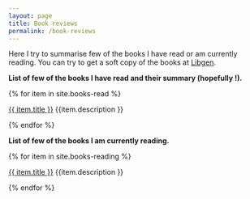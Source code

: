 ```yaml
---
layout: page
title: Book reviews
permalink: /book-reviews
---
```


Here I try to summarise few of the books I have read or am currently reading. You can try to get a soft copy of the books at [Libgen](http://libgen.io).

**List of few of the books I have read and their summary (hopefully !).**


{% for item in site.books-read %}
  <p><a href="{{ item.url }}">{{ item.title }}</a> {{item.description }} </p>
{% endfor %}


**List of few of the books I am currently reading.**


{% for item in site.books-reading %}
  <p><a href="{{ item.url }}">{{ item.title }}</a> {{item.description }} </p>
{% endfor %}